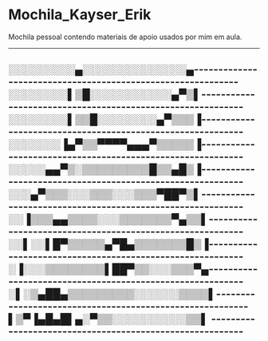 # Mochila_Kayser_Erik

Mochila pessoal contendo materiais de apoio usados por mim em aula.

-----------------------------------------------------------------------------------------------------------------------------------------------------------------------------------


░░░░░░░░░▄░░░░░░░░░░░░░░▄------------------------------------------------------------
░░░░░░░░▌▒█░░░░░░░░░░░▄▀▒▌-----------------------------------------------------------
░░░░░░░░▌▒▒█░░░░░░░░▄▀▒▒▒▐-----------------------------------------------------------
░░░░░░░▐▄▀▒▒▀▀▀▀▄▄▄▀▒▒▒▒▒▐-----------------------------------------------------------
░░░░░▄▄▀▒░▒▒▒▒▒▒▒▒▒█▒▒▄█▒▐-----------------------------------------------------------
░░░▄▀▒▒▒░░░▒▒▒░░░▒▒▒▀██▀▒▌-----------------------------------------------------------
░░▐▒▒▒▄▄▒▒▒▒░░░▒▒▒▒▒▒▒▀▄▒▒▌----------------------------------------------------------
░░▌░░▌█▀▒▒▒▒▒▄▀█▄▒▒▒▒▒▒▒█▒▐----------------------------------------------------------
░▐░░░▒▒▒▒▒▒▒▒▌██▀▒▒░░░▒▒▒▀▄----------------------------------------------------------
░▌░▒▄██▄▒▒▒▒▒▒▒▒▒░░░░░░▒▒▒▒▌---------------------------------------------------------
▌▒▀▐▄█▄█▌▄░▀▒▒░░░░░░░░░░▒▒▌ ---------------------------------------------------------
-------------------------------------------------------------------------------------
